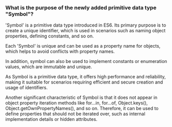 ### What is the purpose of the newly added primitive data type "Symbol"?

'Symbol' is a primitive data type introduced in ES6. Its primary purpose is to create a unique identifier, which is used in scenarios such as naming object properties, defining constants, and so on.

Each 'Symbol' is unique and can be used as a property name for objects, which helps to avoid conflicts with property names.

In addition, symbol can also be used to implement constants or enumeration values, which are immutable and unique.

As Symbol is a primitive data type, it offers high performance and reliability, making it suitable for scenarios requiring efficient and secure creation and usage of identifiers.

Another significant characteristic of Symbol is that it does not appear in object property iteration methods like for...in, for...of, Object.keys(), Object.getOwnPropertyNames(), and so on. Therefore, it can be used to define properties that should not be iterated over, such as internal implementation details or hidden attributes.
